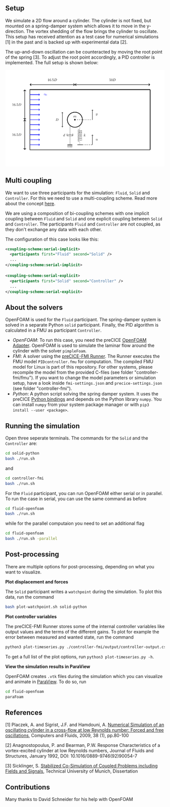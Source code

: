 ## Setup

We simulate a 2D flow around a cylinder. The cylinder is not fixed, but mounted on a spring-damper system which allows it to move in the y-direction. The vortex shedding of the flow brings the cylinder to oscillate. This setup has received attention as a test case for numerical simulations [1] in the past and is backed up with experimental data [2]. 

The up-and-down oscillation can be counteracted by moving the root point of the spring [3]. To adjust the root point accordingly, a PID controller is implemented. The full setup is shown below:

![Setup of the flow around a mounted cylinder](images/test-case-setup.png)

## Multi coupling

We want to use three participants for the simulation: `Fluid`, `Solid` and `Controller`. For this we need to use a multi-coupling scheme. Read more about the concept [here](https://precice.org/configuration-coupling-multi.html).

We are using a composition of bi-coupling schemes with one implicit coupling between `Fluid` and `Solid` and one explicit coupling between `Solid` and `Controller`. The participants `Fluid` and `Controller` are not coupled, as they don't exchange any data with each other.

The configuration of this case looks like this:

```xml
<coupling-scheme:serial-implicit> 
  <participants first="Fluid" second="Solid" /> 
  ...
</coupling-scheme:serial-implicit> 

<coupling-scheme:serial-explicit> 
  <participants first="Solid" second="Controller" /> 
  ...
</coupling-scheme:serial-explicit>

```

## About the solvers

OpenFOAM is used for the `Fluid` participant. The spring-damper system is solved in a separate Python `solid` participant. Finally, the PID algorithm is calculated in a FMU as participant `Controller`.

- *OpenFOAM*: To run this case, you need the preCICE [OpenFOAM Adapter](https://precice.org/adapter-openfoam-get.html). OpenFOAM is used to simulate the laminar flow around the cylinder with the solver `pimpleFoam`.
- *FMI*: A solver using the [preCICE-FMI Runner](https://github.com/precice/fmi-runner). The Runner executes the FMU model `PIDcontroller.fmu` for computation. The compiled FMU model for Linux is part of this repository. For other systems, please recompile the model from the provided C-files (see folder "controller-fmi/fmu"). If you want to change the model parameters or simulation setup, have a look inside `fmi-settings.json` and `precice-settings.json` (see folder "controller-fmi").
- *Python*: A python script solving the spring damper system. It uses the preCICE [Python bindings](https://www.precice.org/installation-bindings-python.html) and depends on the Python library `numpy`. You can install `numpy` from your system package manager or with `pip3 install --user <package>`.


## Running the simulation

Open three seperate terminals. The commands for the `Solid` and the `Controller` are:

```bash
cd solid-python
bash ./run.sh
```

and

```bash
cd controller-fmi
bash ./run.sh
```

For the `Fluid` participant, you can run OpenFOAM either serial or in parallel. To run the case in serial, you can use the same command as before

```bash
cd fluid-openfoam
bash ./run.sh
```
while for the parallel computaion you need to set an additional flag

```bash
cd fluid-openfoam
bash ./run.sh -parallel
```

## Post-processing
There are multiple options for post-processing, depending on what you want to visualize. 

**Plot displacement and forces**

The `Solid` participant writes a `watchpoint` during the simulation. To plot this data, run the command

```bash
bash plot-watchpoint.sh solid-python
```

**Plot controller variables**

The preCICE-FMI Runner stores some of the internal controller variables like output values and the terms of the different gains. To plot for example the error between measured and wanted state, run the command

```bash
python3 plot-timeseries.py ./controller-fmi/output/controller-output.csv E_OVER_T
```

To get a full list of the plot options, run `python3 plot-timeseries.py -h`.

**View the simulation results in ParaView**

OpenFOAM creates `.vtk` files during the simulation which you can visualize and animate in [ParaView](https://www.paraview.org/download/). To do so, run

```bash
cd fluid-openfoam
paraFoam
```

## References

[1] Placzek, A. and Sigrist, J.F. and Hamdouni, A. [Numerical Simulation of an oscillating cylinder in a cross-flow at low Reynolds number: Forced and free oscillations](https://dx.doi.org/10.1016/j.compfluid.2008.01.007), Computers and Fluids, 2009, 38 (1), pp.80-100

[2] Anagnostopoulus, P. and Bearman, P.W. Response Characteristics of a vortex-excited cylinder at low Reynolds numbers, Journal of Fluids and Structures, January 1992, DOI: 10.1016/0889-9746(92)90054-7

[3] Sicklinger, S. [Stabilized Co-Simulation of Coupled Problems including Fields and Signals](https://www.researchgate.net/publication/269705153_Stabilized_Co-Simulation_of_Coupled_Problems_Including_Fields_and_Signals), Technical University of Munich, Dissertation

## Contributions

Many thanks to David Schneider for his help with OpenFOAM
